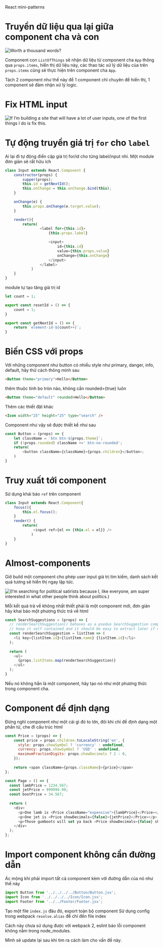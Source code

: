 React mini-patterns

# Truyền dữ liệu qua lại giữa component cha và con

![Worth a thousand words?](https://cdn-images-1.medium.com/max/2000/1*J5XOQh2WKIl0NFTAMvcVbQ.png)

Component con `ListOfThings` sẽ nhận dữ liệu từ component cha `App` thông qua `props.items`, hiển thị dữ liệu này, các thao tác xử lý dữ liệu của trên `props.items` cũng sẽ thực hiện trên component cha `App`.

Tách 2 component như thế này để 1 component chỉ chuyên để hiển thị, 1 component sẽ đảm nhận xử lý logic.

# Fix HTML input

![If I’m building a site that will have a lot of user inputs, one of the first things I do is fix this.](https://cdn-images-1.medium.com/max/800/1*WTUJjlFOOnetc5NpbykN0w.png)

# Tự động truyền giá trị `for` cho `label`

Ai lại đi tự động điền cập giá trị for/id cho từng label/input nhỉ. Một module đơn giản sẽ rất hữu ích

```js
class Input extends React.Component {
    constructor(props) {
        supper(props);
        this.id = getNextId();
        this.onChange = this.onChange.bind(this);
    }

    onChange(e) {
        this.props.onChange(e.target.value);
    }

    render(){
        return(
                <label for={this.id}>
                    {this.props.label}

                    <input>
                        id={this.id}
                        value={this.props.value}
                        onChange={this.onChange}
                    </input>
                </label>
            )
    }
}
```


module tự tạo tăng giá trị id

```js
let count = 1;

export const resetId = () => {
    count = 1;
}

export const getNextId = () => {
    return `element-id-${count++}`;
}
```


# Biến CSS với props

Với những component như button có nhiều style như primary, danger, info, default, hãy thử cách thông minh sau

```html
<Button theme="primary">Hello</Button>
```

thêm thuộc tính bo tròn nào, không cần rounded={true} luôn

```html
<Button theme="default" rounded>Hello</Button>
```

Thêm các thiết đặt khác

```html
<Icon width="25" height="25" type="search" />
```

Component như vậy sẽ được thiết kế như sau

```js
const Button = (props) => {
    let className = `btn btn-${props.theme}`;
    if (!props.rounded) className +=' btn-no-rounded';
    return(
        <button className={className}>{props.children}</button>;
    )
}
```

# Truy xuất tới component

Sử dụng khái báo `ref` trên component

```js
class Input extends React.Component{
    focus(){
        this.el.focus();
    }
    render() {
        return(
             <input ref={el => {this.el = el}} />
            )
    }
}
```

# Almost-components

Giờ build một component cho phép user input giá trị tìm kiếm, danh sách kết quả tương sẽ hiển thị ngay lập tức.

![(I’m searching for political satirists because I, like everyone, am super interested in what other people think about politics.)](https://cdn-images-1.medium.com/max/800/1*AH_RjXx3xldF651qvef7cQ.png)

Mỗi kết quả trả về không nhất thiết phải là một component mới, đơn giản hãy khai báo một phương thức trả về html

```js
const SearchSuggestions = (props) => {
  // renderSearchSuggestion() behaves as a pseduo SearchSuggestion component
  // keep it self contained and it should be easy to extract later if needed
  const renderSearchSuggestion = listItem => (
    <li key={listItem.id}>{listItem.name} {listItem.id}</li>
  );
  
  return (
    <ul>
      {props.listItems.map(renderSearchSuggestion)}
    </ul>
  );
}
```

Nếu nó không hẳn là một component, hãy tạo nó như một phương thức trong component cha.


# Component để định dạng

Đừng nghĩ component như một cái gì đó to lớn, đôi khi chỉ để định dạng một phần tử, che đi cấu trúc html


```js
const Price = (props) => {
    const price = props.children.toLocaleString('en', {
      style: props.showSymbol ? 'currency' : undefined,
      currency: props.showSymbol ? 'USD' : undefined,
      maximumFractionDigits: props.showDecimals ? 2 : 0,
    });
    
    return <span className={props.className}>{price}</span>
};

const Page = () => {
  const lambPrice = 1234.567;
  const jetPrice = 999999.99;
  const bootPrice = 34.567;
  
  return (
    <div>
      <p>One lamb is <Price className="expensive">{lambPrice}</Price></p>
      <p>One jet is <Price showDecimals={false}>{jetPrice}</Price></p>
      <p>Those gumboots will set ya back <Price showDecimals={false} showSymbol={false}>{bootPrice}</Price> bucks.</p>
    </div>
  );
};
```

# Import component không cần đường dẫn

Ác mộng khi phải import tất cả component kèm với đường dẫn của nó như thế này

```js
import Button from '../../../../Button/Button.jsx';
import Icon from '../../../../Icon/Icon.jsx';
import Footer from '../../Footer/Footer.jsx';
```

Tạo một file `index.js` đâu đó, export toàn bộ component
Sử dụng config trong webpack `resolve.alias` để chỉ đến file index

Cách này chưa sử dụng được với webpack 2, eslint báo lỗi component không nằm trong node_modules.

Mình sẽ update lại sau khi tìm ra cách làm cho vấn đề này.
